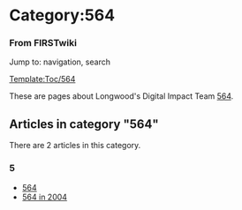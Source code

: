 
# Category:564

### From FIRSTwiki

Jump to: navigation, search

[Template:Toc/564](/index.php?title=Template:Toc/564&action=edit
"Template:Toc/564" )

These are pages about Longwood's Digital Impact Team [564](564
"564" ).

  

## Articles in category "564"

There are 2 articles in this category.

### 5

  * [564](564 "564" )
  * [564 in 2004](564_in_2004 "564 in 2004" )


